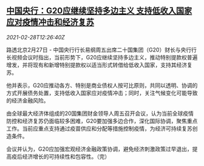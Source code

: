 <!--1614516906000-->
[中国央行：G20应继续坚持多边主义 支持低收入国家应对疫情冲击和经济复苏](https://cn.reuters.com/article/china-cen-g20-covid-economy-0228-idCNKCS2AS0BP)
------

<div><i>2021-02-28T12:26:40Z</i></div><p>路透北京2月27日 - 中国央行行长易纲周五出席二十国集团（G20）财长与央行行长视频会议时指出，当前形势下，G20应继续坚持多边主义，推动特别提款权普遍增发，并将现有和新增特别提款权以适当形式转借给低收入国家，支持其经济复苏。</p><p>他并表示，G20应推动各方、特别是商业债权人按可比原则，共同以透明、协调的方式开展债务处置，支持低收入国家应对疫情冲击；同时，关注气候变化可能导致的经济金融风险。</p><p>由全球最大经济体组成的20国集团财金领导人周五召开会议，认为当前全球疫情防控和经济复苏仍面临较多困难，G20要加强多边合作，深化国际协调，聚焦重点工作。当前应重点支持通过疫苗供应和分配等措施控制疫情，为经济可持续复苏创造条件。</p><p>会议并认为，G20应加强宏观经济金融政策协调，避免经济刺激政策过早退出，提高疫后经济增长的可持续性和包容性。（完）</p>
